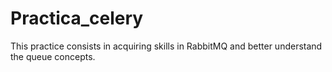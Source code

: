 # Practica_celery

This practice consists in acquiring skills in RabbitMQ and better understand the queue concepts.